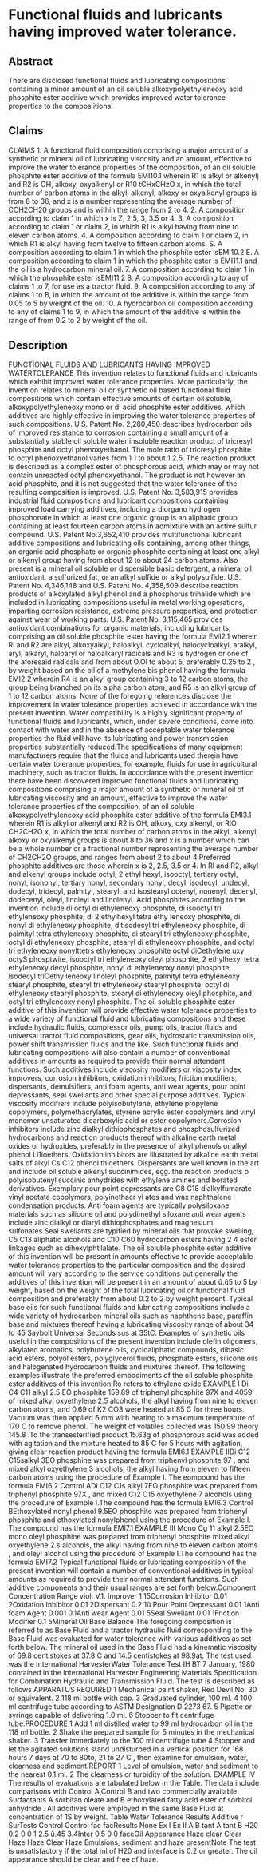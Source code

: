 # Functional fluids and lubricants having improved water tolerance.

## Abstract
There are disclosed functional fluids and lubricating compositions containing a minor amount of an oil soluble alkoxypolyethyleneoxy acid phosphite ester additive which provides improved water tolerance properties to the compos itions.

## Claims
CLAIMS 1. A functional fluid composition comprising a major amount of a synthetic or mineral oil of lubricating viscosity and an amount, effective to improve the water tolerance properties of the composition, of an oil soluble phosphite ester additive of the formula EMI10.1 wherein R1 is alkyl or alkenylj and R2 is OH, alkoxy, oxyalkenyl or R10 tCHxCHzO x, in which the total number of carbon atoms in the alkyl, alkenyl, alkoxy or oxyalkenyl groups is from 8 to 36, and x is a number representing the average number of CCH2CH20 groups and is within the range from 2 to 4. 2. A composition according to claim 1 in which x is Z, 2.5, 3, 3.5 or 4. 3. A composition according to claim 1 or claim 2, in which R1 is alkyl having from nine to eleven carbon atoms. 4. A composition according to claim 1 or claim 2, in which R1 is alkyl having from twelve to fifteen carbon atoms. S. A composition according to claim 1 in which the phosphite ester isEMI10.2 E. A composition according to claim 1 in which the phosphite ester is EMI11.1 and the oil is a hydrocarbon mineral oil. 7. A composition according to claim 1 in which the phosphite ester isEMI11.2 8. A composition according to any of claims 1 to 7, for use as a tractor fluid. 9. A composition according to any of claims 1 to B, in which the amount of the additive is within the range from 0.05 to 5 by weight of the oil. 10. A hydrocarbon oil composition according to any of claims 1 to 9, in which the amount of the additive is within the range of from 0.2 to 2 by weight of the oil.

## Description
FUNCTIONAL FLUIDS AND LUBRICANTS HAVING IMPROVED WATERTOLERANCE This invention relates to functional fluids and lubricants which exhibit improved water tolerance properties. More particularly, the invention relates to mineral oil or synthetic oil based functional fluid compositions which contain effective amounts of certain oil soluble, alkoxypolyethyleneoxy mono or di acid phosphite ester additives, which additives are highly effective in improving the water tolerance properties of such compositions. U.S. Patent No. 2,280,450 describes hydrocarbon oils of improved resistance to corrosion containing a small amount of a substantially stable oil soluble water insoluble reaction product of tricresyl phosphite and octyl phenoxyethanol. The mole ratio of tricresyl phosphite to octyl phenoxyethanol varies from 1 1 to about 1 2.5. The reaction product is described as a complex ester of phosphorous acid, which may or may not contain unreacted octyl phenoxyethanol. The product is not however an acid phosphite, and it is not suggested that the water tolerance of the resulting composition is improved. U.S. Patent No. 3,583,915 provides industrial fluid compositions and lubricant compositions containing improved load carrying additives, including a diorgano hydrogen phosphonate in which at least one organic group is an aliphatic group containing at least fourteen carbon atoms in admixture with an active sulfur compound. U.S. Patent No.3,652,410 provides multifunctional lubricant additive compositions and lubricating oils containing, among other things, an organic acid phosphate or organic phosphite containing at least one alkyl or alkenyl group having from about 12 to about 24 carbon atoms. Also present is a mineral oil soluble or dispersible basic detergent, a mineral oil antioxidant, a sulfurized fat, or an alkyl sulfide or alkyl polysulfide. U.S. Patent No. 4,346,148 and U.S. Patent No. 4,358,509 describe reaction products of alkoxylated alkyl phenol and a phosphorus trihalide which are included in lubricating compositions useful in metal working operations, imparting corrosion resistance, extreme pressure properties, and protection against wear of working parts. U.S. Patent No. 3,115,465 provides antioxidant combinations for organic materials, including lubricants, comprising an oil soluble phosphite ester having the formula EMI2.1 wherein Rl and R2 are alkyl, alkoxyalkyl, haloalkyl, cycloalkyl, halocycloalkyl, aralkyl, aryl, alkaryl, haloaryl or haloalkaryl radicals and R3 is hydrogen or one of the aforesaid radicals and from about O.Ol to about 5, preferably 0.25 to 2 , by weight based on the oil of a methylene bis phenol having the formula EMI2.2 wherein R4 is an alkyl group containing 3 to 12 carbon atoms, the group being branched on its alpha carbon atom, and R5 is an alkyl group of 1 to 12 carbon atoms. None of the foregoing references disclose the improvement in water tolerance properties achieved in accordance with the present invention. Water compatibility is a highly significant property of functional fluids and lubricants, which, under severe conditions, come into contact with water and in the absence of acceptable water tolerance properties the fluid will have its lubricating and power transmission properties substantially reduced.The specifications of many equipment manufacturers require that the fluids and lubricants used therein have certain water tolerance properties, for example, fluids for use in agricultural machinery, such as tractor fluids. In accordance with the present invention there have been discovered improved functional fluids and lubricating compositions comprising a major amount of a synthetic or mineral oil of lubricating viscosity and an amount, effective to improve the water tolerance properties of the composition, of an oil soluble alkoxypolyethyleneoxy acid phosphite ester additive of the formula EMI3.1 wherein R1 is alkyl or alkenyl and R2 is OH, alkoxy, oxy alkenyl, or RlO CH2CH2O x, in which the total number of carbon atoms in the alkyl, alkenyl, alkoxy or oxyalkenyl groups is about 8 to 36 and x is a number which can be a whole number or a fractional number representing the average number of CH2CH2O groups, and ranges from about 2 to about 4.Preferred phosphite additives are those wherein x is 2, 2.5, 3.5 or 4. In Rl and R2, alkyl and alkenyl groups include octyl, 2 ethyl hexyl, isooctyl, tertiary octyl, nonyl, isononyl, tertiary nonyl, secondary nonyl, decyl, isodecyl, undecyl, dodecyl, tridecyl, palmityl, stearyl, and isostearyl octenyl, nonenyl, decenyl, dodecenyl, oleyl, linoleyl and linolenyl. Acid phosphites according to the invention include di octyl di ethyleneoxy phosphite, di isooctyl tri ethyleneoxy phosphite, di 2 ethylhexyl tetra ethy leneoxy phosphite, di nonyl di ethyleneoxy phosphite, ditisodecyl tri ethyleneoxy phosphite, di palmityl tetra ethyleneoxy phosphite, di stearyl tri ethyleneoxy phosphite, octyl di ethyleneoxy phosphite, stearyl di ethyleneoxy phosphite, and octyl tri ethyleneoxy nonylttetrs ethyleneoxy phosphite octyl diCethylene uxy octyS phosptwite, isooctyl tri ethyleneoxy oleyl phosphite, 2 ethylhexyl tetra ethyleneoxy decyl phosphite, nonyl di ethyleneoxy nonyl phosphite, isodecyl triCethy leneoxy linoleyl phosphite, palmityl tetra ethyleneoxy stearyl phosphite, stearyl tri ethyleneoxy stearyl phosphite, octyl di ethyleneoxy stearyl phosphite, stearyl di ethyleneoxy oleyl phosphite, and octyl tri ethyleneoxy nonyl phosphite. The oil soluble phosphite ester additive of this invention will provide effective water tolerance properties to a wide variety of functional fluid and lubricating compositions and these include hydraulic fluids, compressor oils, pump oils, tractor fluids and universal tractor fluid compositions, gear oils, hydrostatic transmission oils, power shift transmission fluids and the like. Such functional fluids and lubricating compositions will also contain a number of conventional additives in amounts as required to provide their normal attendant functions. Such additives include viscosity modifiers or viscosity index improvers, corrosion inhibitors, oxidation inhibitors, friction modifiers, dispersants, demulsifiers, anti foam agents, anti wear agents, pour point depressants, seal swellants and other special purpose additives. Typical viscosity modifiers include polyisobutylene, ethylene propylene copolymers, polymethacrylates, styrene acrylic ester copolymers and vinyl monomer unsaturated dicarboxylic acid or ester copolymers.Corrosion inhibitors include zinc dialkyl dithiophosphates and phosphosulfurized hydrocarbons and reaction products thereof with alkaline earth metal oxides or hydroxides, preferably in the presence of alkyl phenols or alkyl phenol Li1ioethers. Oxidation inhibitors are illustrated by alkaline earth metal salts of alkyl Cs C12 phenol thioethers. Dispersants are well known in the art and include oil soluble alkenyl succinimides, eçg. the reaction products o polyisobutenyl succinic anhydrides with ethylene amines and borated derivatives. Exemplary pour point depressants are C8 C18 dialkylfumarate vinyl acetate copolymers, polyinethacr yl ates and wax naphthalene condensation products. Anti foam agents are typically polysiloxane materials such as silicone oil and polydimethyl siloxane anti wear agents include zinc dialkyl or diaryl dithiophosphates and magnesium sulfonates.Seal swellants are typified by mineral oils that provoke swelling, C5 C13 aliphatic alcohols and C10 C60 hydrocarbon esters having 2 4 ester linkages such as dihexylphtilalate. The oil soluble phosphite ester additive of this invention will be present in amounts effective to provide acceptable water tolerance properties to the particular composition and the desired amount will vary according to the service conditions but generally the additives of this invention will be present in an amount of about û.û5 to 5 by weight, based on the weight of the total lubricating oil or functional fluid composition and preferably from about 0.2 to 2 by weight percent. Typical base oils for such functional fluids and lubricating compositions include a wide variety of hydrocarbon mineral oils such as naphthene base, paraffin base and mixtures thereof having a lubricating viscosity range of about 34 to 45 Saybolt Universal Seconds sus at 35tC. Examples of synthetic oils useful in the compositions of the present invention include olefin oligomers, alkylated aromatics, polybutene oils, cycloaliphatic compounds, dibasic acid esters, polyol esters, polyglycerol fluids, phosphate esters, silicone oils and halogenated hydrocarbon fluids and mixtures thereof. The following examples illustrate the preferred embodiments of the oil soluble phosphite ester additives of this invention Ro refers to ethylene oxide EXAMPLE I Di C4 C11 alkyl 2.5 EO phosphite 159.89 of triphenyl phosphite 97X and 4059 of mixed alkyl oxyethylene 2.5 alcohols, the alkyl having from nine to eleven carbon atoms, and 0.69 of K2 CO3 were heated at 85 C for three hours. Vacuum was then applied 6 mm with heating to a maximum temperature of 170 C to remove phenol. The weight of volatiles collected was 150.99 theory 145.8 .To the transesterified product 15.63g of phosphorous acid was added with agitation and the mixture heated to 85 C for 5 hours with agitation, giving clear reaction product having the formula EMI6.1 EXAMPLE IIDi C12 C15salkyl 3EO phosphine was prepared from triphenyl phosphite 97 , and mixed alkyl oxyethylene 3 alcohols, the alkyl having from eleven to fifteen carbon atoms using the procedure of Example I. The eompound has the formula EMI6.2 Control ADi C12 C1s alkyl 7EO phosphite was prepared from triphenyl phosphite 97X , and mixed C12 C15 oxyethylene 7 alcohols using the procedure of Example I.The compound has the formula EMI6.3 Control BEthoxylated nonyl phenol 9.5EO phosphite was prepared from triphenyl phosphite and ethoxylated nonylphenol using the procedure of Example I. The compound has the formula EMI7.1 EXAMPLE III Mono Cg 11 alkyl 2.5EO mono oleyl phosphine was prepared from triphenyl phosphite mixed alkyl oxyethylene 2.s alcohols, the alkyl having from nine to eleven carbon atoms , and oleyl alcohol using the procedure of Example I.The compound has the formula EMI7.2 Typical functional fluids or lubricating composition of the present invention will contain a number of conventional additives in typical amounts as required to provide their normal attendant functions. Such additive components and their usual ranges are set forth below.Component Concentration Range viol. V.1. Improver 1 15Corrosion Inhibitor 0.01 2Oxidation Inhibitor 0.01 2Dispersant 0.2 1û Pour Point Depressant 0.01 1Anti foam Agent 0.001 0.1Anti wear Agent 0.01 5Seal Swellant 0.01 1Friction Modifier 0.1 5Mineral Oil Base Balance The foregoing composition is referred to as Base Fluid and a tractor hydraulic fluid corresponding to the Base Fluid was evaluated for water tolerance with various additives as set forth below. The mineral oil used in the Base Fluid had a kinematic viscosity of 69.8 centistokes at 37.8 C and 14.5 centistokes at 98.9at. The test used was the International HarvesterWater Tolerance Test IH BT 7 January, 1980 contained in the International Harvester Engineering Materials Specification for Combination Hydraulic and Transmission Fluid. The test is described as follows APPARATUS REQUIRED 1 Mechanical paint shaker, Red Devil No. 30 or equivalent. 2 118 ml bottle with cap. 3 Graduated cylinder, 100 ml. 4 100 ml centrifuge tube according to ASTM Designation D 2273 67. 5 Pipette or syringe capable of delivering 1.0 ml. 6 Stopper to fit centrifuge tube.PROCEDURE 1 Add 1 ml distilled water to 99 ml hydrocarbon oil in the 118 ml bottle. 2 Shake the prepared sample for 5 minutes in the mechanical shaker. 3 Transfer immediately to the 100 ml centrifuge tube 4 Stopper and let the agitated solutions stand undisturbed in a vertical position for 168 hours 7 days at 70 to 80to, 21 to 27 C , then examine for emulsion, water, clearness and sediment.REPORT 1 Level of emulsion, water and sediment to the nearest 0.1 ml. 2 The clearness or turbidity of the solution. EXAMPLE IV The results of evaluations are tabulated below in the Table. The data include comparisons with Control A,Control B and two commercially available Surfactants A sorbitan oleate and B ethoxylated fatty acid ester of sorbitol anhydride . All additives were employed in the same Base Fluid at concentration of 1S by weight. Table Water Tolerance Results Additive r SurTests Control Control fac facResults None Ex I Ex II A B tant A tant B H20 0.2 0 0 1 2.5 û.45 3.4Inter 0.5 0 0 faceOil Appearance Haze clear Clear Haze Haze Clear Haze Emulsions, sediment and haze presentNote The test is unsatisfactory if the total ml of H20 and interface is 0.2 or greater. The oil appearance should be clear and free of haze.